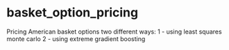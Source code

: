 # basket_option_pricing
Pricing American basket options two different ways:
  1 - using least squares monte carlo
  2 - using extreme gradient boosting
